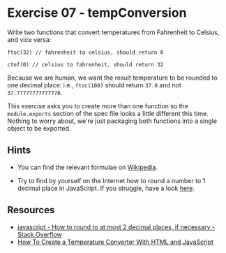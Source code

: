 # Exercise 07 - tempConversion

Write two functions that convert temperatures from Fahrenheit to Celsius, and vice versa:

```
ftoc(32) // fahrenheit to celsius, should return 0

ctof(0) // celsius to fahrenheit, should return 32
```

Because we are human, we want the result temperature to be rounded to one decimal place: i.e., `ftoc(100)` should return `37.8` and not `37.77777777777778`.

This exercise asks you to create more than one function so the `module.exports` section of the spec file looks a little different this time. Nothing to worry about, we're just packaging both functions into a single object to be exported.

## Hints

- You can find the relevant formulae on [Wikipedia](https://en.wikipedia.org/wiki/Conversion_of_units_of_temperature).

- Try to find by yourself on the Internet how to round a number to 1 decimal place in JavaScript. If you struggle, have a look [here](https://stackoverflow.com/q/7342957/5433628).

## Resources

- [javascript - How to round to at most 2 decimal places, if necessary - Stack Overflow](https://stackoverflow.com/questions/11832914/how-to-round-to-at-most-2-decimal-places-if-necessary)
- [How To Create a Temperature Converter With HTML and JavaScript](https://www.w3schools.com/howto/howto_js_temperature_converter.asp)
